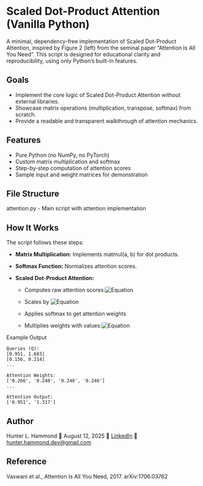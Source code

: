 # Scaled Dot-Product Attention (Vanilla Python)

A minimal, dependency-free implementation of Scaled Dot-Product Attention, inspired by Figure 2 (left) from the seminal paper “Attention Is All You Need”. This script is designed for educational clarity and reproducibility, using only Python’s built-in features.

## Goals
- Implement the core logic of Scaled Dot-Product Attention without external libraries.
- Showcase matrix operations (multiplication, transpose, softmax) from scratch.
- Provide a readable and transparent walkthrough of attention mechanics.

## Features
- Pure Python (no NumPy, no PyTorch)
- Custom matrix multiplication and softmax
- Step-by-step computation of attention scores
- Sample input and weight matrices for demonstration

## File Structure
attention.py         - Main script with attention implementation

## How It Works
The script follows these steps:

- **Matrix Multiplication:** Implements matmul(a, b) for dot products.

 - **Softmax Function:** Normalizes attention scores.

 - **Scaled Dot-Product Attention:**

   - Computes raw attention scores:![Equation](https://latex.codecogs.com/svg.image?&space;Q\cdot&space;K^{T})

   - Scales by ![Equation](https://latex.codecogs.com/svg.image?\sqrt{d_{k}})

   - Applies softmax to get attention weights

   - Multiplies weights with values:![Equation](https://latex.codecogs.com/svg.image?softmax\left(QK^{T}/\sqrt{d_{k}}\right)\cdot&space;V)

Example Output
```
Queries (Q):
[0.951, 1.683]
[0.156, 0.214]
...

Attention Weights:
['0.266', '0.240', '0.248', '0.246']
...

Attention Output:
['0.951', '1.317']
```

## Author
Hunter L. Hammond 📅 August 12, 2025 🔗 [LinkedIn](https://www.linkedin.com/in/hunter-hammond-a4399919a/) 📧 [hunter.hammond.dev@gmail.com](mailto:hunter.hammond.dev@gmail.com)

## Reference
Vaswani et al., Attention Is All You Need, 2017. arXiv:1706.03762
